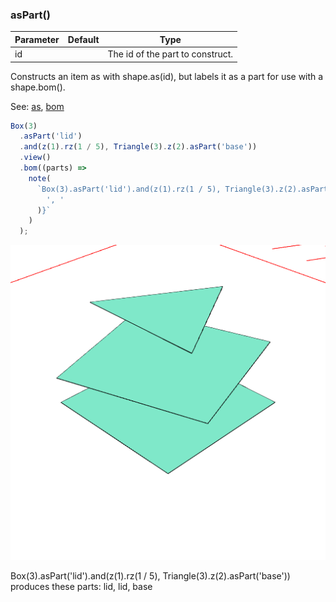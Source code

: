 ### asPart()
Parameter|Default|Type
---|---|---
id||The id of the part to construct.

Constructs an item as with shape.as(id), but labels it as a part for use with a shape.bom().

See: [as](#https://raw.githubusercontent.com/jsxcad/JSxCAD/master/nb/api/as.nb), [bom](#https://raw.githubusercontent.com/jsxcad/JSxCAD/master/nb/api/bom.nb)

```JavaScript
Box(3)
  .asPart('lid')
  .and(z(1).rz(1 / 5), Triangle(3).z(2).asPart('base'))
  .view()
  .bom((parts) =>
    note(
      `Box(3).asPart('lid').and(z(1).rz(1 / 5), Triangle(3).z(2).asPart('base')) produces these parts: ${parts.join(
        ', '
      )}`
    )
  );
```

![Image](asPart.md.0.png)

Box(3).asPart('lid').and(z(1).rz(1 / 5), Triangle(3).z(2).asPart('base')) produces these parts: lid, lid, base

